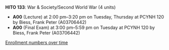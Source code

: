 **HITO 133**: War & Society/Second World War (4 units)

- **A00** (Lecture) at 2:00 pm–3:20 pm on Tuesday, Thursday at PCYNH 120 by Biess, Frank Peter (A03706442)
- **A00** (Final Exam) at 3:00 pm–5:59 pm on Tuesday at PCYNH 120 by Biess, Frank Peter (A03706442)

[Enrollment numbers over time](./HITO133.tsv)
